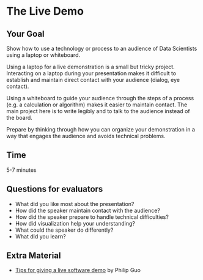 
# The Live Demo

## Your Goal

Show how to use a technology or process to an audience of Data Scientists using a laptop or whiteboard. 

Using a laptop for a live demonstration is a small but tricky project. Interacting on a laptop during your presentation makes it difficult to establish and maintain direct contact with your audience (dialog, eye contact). 

Using a whiteboard to guide your audience through the steps of a process (e.g. a calculation or algorithm) makes it easier to maintain contact. The main project here is to write legibly and to talk to the audience instead of the board.

Prepare by thinking through how you can organize your demonstration in a way that engages the audience and avoids technical problems.

## Time

5-7 minutes


## Questions for evaluators

* What did you like most about the presentation?
* How did the speaker maintain contact with the audience?
* How did the speaker prepare to handle technical difficulties?
* How did visualization help your understanding?
* What could the speaker do differently?
* What did you learn?

## Extra Material

* [Tips for giving a live software demo](http://www.pgbovine.net/live-demo-tips.htm) by Philip Guo
